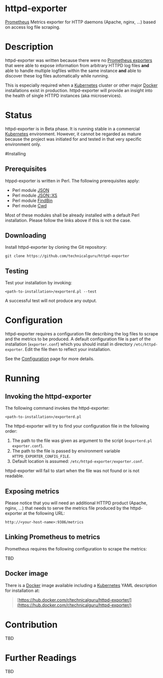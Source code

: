 # httpd-exporter
[Prometheus](https://prometheus.io/) Metrics exporter for HTTP daemons (Apache, nginx, ...) based on 
access log file scraping.

# Description
httpd-exporter was written because there were no [Prometheus exporters](https://prometheus.io/docs/instrumenting/exporters/)
that were able to expose information from arbitrary HTTPD log files **and** able to handle multiple logfiles 
within the same instance **and** able to discover these log files automatically while running.

This is especially required when a [Kubernetes](https://kubernetes.io/) cluster or other major [Docker](https://docker.io/) 
installations exist in production. httpd-exporter will provide an insight into the health of single HTTPD 
instances (aka microservices).

# Status
httpd-exporter is in Beta phase. It is running stable in a commercial [Kubernetes](https://kubernetes.io/)
environment. However, it cannot be regarded as mature because the project was initiated for and tested in that 
very specific environment only.

#Installing
## Prerequisites
htppd-exporter is written in Perl. The following prerequisites apply:

* Perl module [JSON](http://search.cpan.org/perldoc?JSON)
* Perl module [JSON::XS](http://search.cpan.org/~mlehmann/JSON-XS-3.04/XS.pm)
* Perl module [FindBin](https://perldoc.perl.org/FindBin.html)
* Perl module [Cwd](https://perldoc.perl.org/Cwd.html)

Most of these modules shall be already installed with a default Perl installation. Please follow the links above if this is not the case.

## Downloading
Install httpd-exporter by cloning the Git repository:

`git clone https://github.com/technicalguru/httpd-exporter`

## Testing
Test your installation by invoking:

`<path-to-installation>/exporterd.pl --test`

A successful test will not produce any output.

# Configuration
httpd-exporter requires a configuration file describing the log files to scrape and the metrics to be produced. A default configuration file
is part of the installation (`exporter.conf`) which you should install in directory `/etc/httpd-exporter`. Edit the file then to reflect
your installation. 

See the [Configuration](configuration.md) page for more details.

# Running
## Invoking the httpd-exporter
The following command invokes the httpd-exporter:

`<path-to-installation>/exporterd.pl`

The httpd-exporter will try to find your configuration file in the following order:

1. The path to the file was given as argument to the script (`exporterd.pl exporter.conf`).
1. The path to the file is passed by environment variable `HTTPD_EXPORTER_CONFIG_FILE`.
1. Default location is assumed: `/etc/httpd-exporter/exporter.conf`.

httpd-exporter will fail to start when the file was not found or is not readable.

## Exposing metrics
Please notice that you will need an additional HTTPD product (Apache, nginx, ...) that needs to serve
the metrics file produced by the httpd-exporter at the following URL:

`http://<your-host-name>:9386/metrics`

## Linking Prometheus to metrics
Prometheus requires the following configuration to scrape the metrics:

TBD

## Docker image
There is a [Docker](https://docker.io/) image available including a [Kubernetes](https://kubernetes.io/) 
YAML description for installation at:

> [https://hub.docker.com/r/technicalguru/httpd-exporter/](https://hub.docker.com/r/technicalguru/httpd-exporter/)

# Contribution

TBD

# Further Readings

TBD

